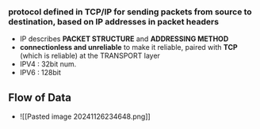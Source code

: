 ### protocol defined in TCP/IP for sending packets from source to destination, based on IP addresses in packet headers

- IP describes **PACKET STRUCTURE** and **ADDRESSING METHOD**
- **connectionless and unreliable** to make it reliable, paired with **TCP** (which is reliable) at the TRANSPORT layer
- IPV4 : 32bit num.
- IPV6 : 128bit

## Flow of Data
- ![[Pasted image 20241126234648.png]]


